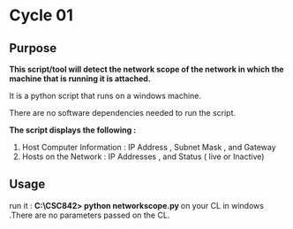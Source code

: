 
<h1>Cycle 01 </h1>

<h2>Purpose </h2>

<b>This script/tool will detect the network scope of the network in which the machine that is running it is attached.</b>

It is a python script that runs on a windows machine.

There are no software dependencies needed to run the script.

<b>The script displays the following :</b>

1. Host Computer Information : IP Address 
                               , Subnet Mask
                               , and  Gateway
2. Hosts on the Network : IP Addresses
                          , and Status ( live or Inactive)
                          
<h2> Usage </h2>

run it : <b> C:\CSC842> python networkscope.py </b> on your CL in windows .There are no parameters passed on the CL.
